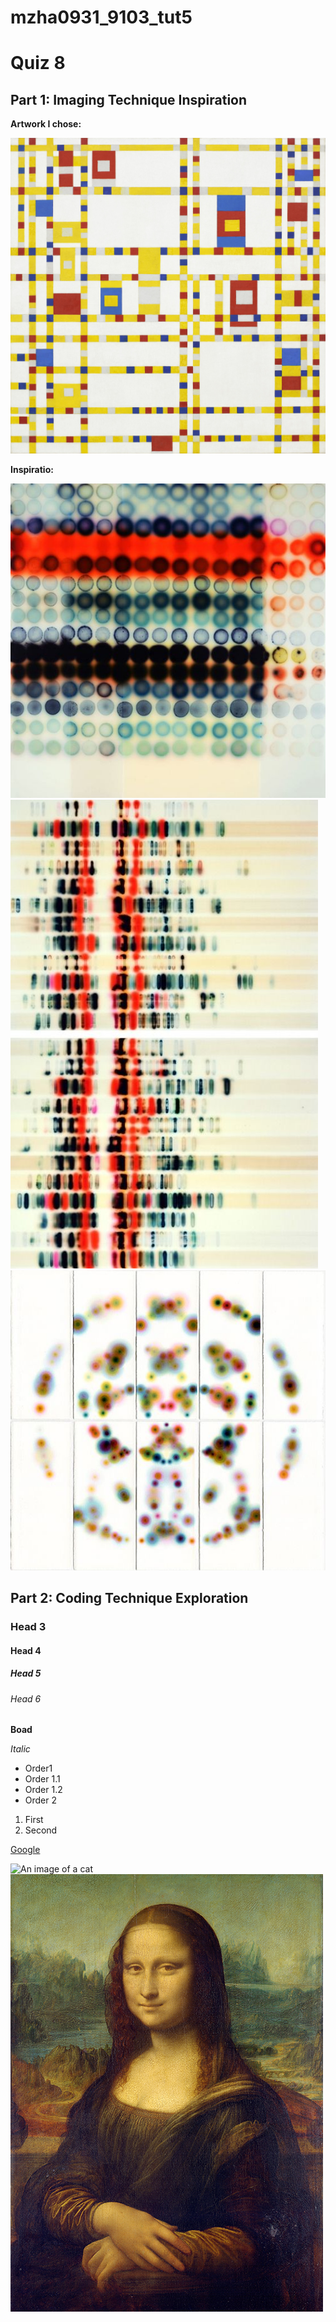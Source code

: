 # mzha0931_9103_tut5

# Quiz 8
## Part 1: Imaging Technique Inspiration
**Artwork I chose:**

![Piet_Mondrian](Image/Piet_Mondrian_Broadway_Boogie_Woogie.jpeg)


**Inspiratio:**

![JAQ](Image/JAQ_CHARTIER.jpeg)
![Hourglass](Image/The_Antelucan_Hourglass.jpeg)
![Crush](Image/Jeffrey_Simmons_Design_Crush.jpeg)



## Part 2:  Coding Technique Exploration

### Head 3
#### Head 4
##### Head 5
###### Head 6

**Boad**

*Italic*

- Order1
 - Order 1.1
 - Order 1.2
- Order 2

1. First
2. Second

[Google](https://www.google.com)

![An image of a cat](http://placekitten.com/200/300)
![Mona Lisa](Image/mona.jpg)

